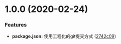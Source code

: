 # 1.0.0 (2020-02-24)


### Features

* **package.json:** 使用工程化的git提交方式 ([2742c09](https://github.com/liwudi/fronted_notes/commit/2742c0933366de4a544ee9b44f7f82495fb0b652))



